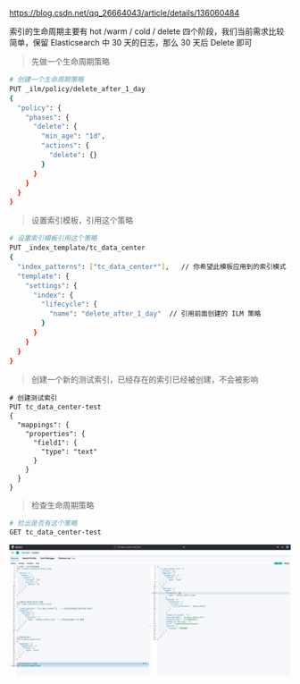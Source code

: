https://blog.csdn.net/qq_26664043/article/details/136060484


索引的生命周期主要有 hot /warm / cold / delete 四个阶段，我们当前需求比较简单，保留 Elasticsearch 中 30 天的日志，那么 30 天后 Delete 即可

> 先做一个生命周期策略

```bash
# 创建一个生命周期策略
PUT _ilm/policy/delete_after_1_day
{
  "policy": {
    "phases": {
      "delete": {
        "min_age": "1d",
        "actions": {
          "delete": {}
        }
      }
    }
  }
}
```

> 设置索引模板，引用这个策略


```bash
# 设置索引模板引用这个策略
PUT _index_template/tc_data_center
{
  "index_patterns": ["tc_data_center*"],   // 你希望此模板应用到的索引模式
  "template": {
    "settings": {
      "index": {
        "lifecycle": {
          "name": "delete_after_1_day"  // 引用前面创建的 ILM 策略
        }
      }
    }
  }
}
```

> 创建一个新的测试索引，已经存在的索引已经被创建，不会被影响

```
# 创建测试索引
PUT tc_data_center-test
{
  "mappings": {
    "properties": {
      "field1": {
        "type": "text"
      }
    }
  }
}
```

> 检查生命周期策略

```bash
# 检出是否有这个策略
GET tc_data_center-test
```

![](assets/配置索引生命周期/配置索引生命周期_image_1.png)



